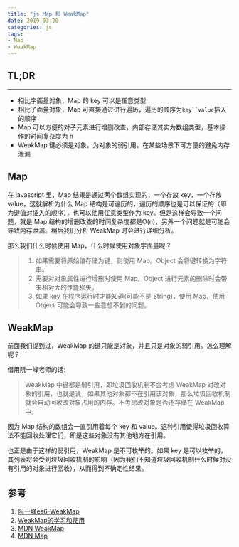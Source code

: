 ```yaml
---
title: "js Map 和 WeakMap"
date: 2019-03-20
categories: js
tags: 
- Map
- WeakMap
---
```


## TL;DR

------
* 相比字面量对象，Map 的 key 可以是任意类型
* 相比子面量对象，Map 可直接通过进行遍历，遍历的顺序为`key``value`插入的顺序
* Map 可以方便的对子元素进行增删改查，内部存储其实为数组类型，基本操作的时间复杂度为 n
* WeakMap 键必须是对象，为对象的弱引用，在某些场景下可方便的避免内存泄漏

<!-- more -->

## Map

在 javascript 里，Map 结果是通过两个数组实现的，一个存放 key，一个存放 value，这就解析为什么 Map 结构是可遍历的，遍历的顺序也是可以保证的（即为键值对插入的顺序），也可以使用任意类型作为 key。但是这样会导致一个问题，就是 Map 结构的增删改查的时间复杂度都是O(n)，另外一个问题就是可能会导致内存泄漏。稍后我们分析 WeakMap 时会进行详细分析。

那么我们什么时候使用 Map，什么时候使用对象字面量呢？
> 1. 如果需要将原始值存储为键，则使用 Map。Object 会将键转换为字符串。
> 2. 需要对对象属性进行增删时使用 Map。Object 进行元素的删除时会带来相对大的性能损失。
> 3. 如果 key 在程序运行时才能知道(可能不是 String)，使用 Map，使用 Object 可能会导致一些意想不到的问题。

## WeakMap

前面我们提到过，WeakMap 的键只能是对象，并且只是对象的弱引用。怎么理解呢？

借用阮一峰老师的话:
> WeakMap 中键都是弱引用，即垃圾回收机制不会考虑 WeakMap 对改对象的引用，也就是说，如果其他对象都不在引用该对象，那么垃圾回收机制就会自动回收改对象占用的内存。不考虑改对象是否还存储在 WeakMap 中。

因为 Map 结构的数组会一直引用着每个 key 和 value。这种引用使得垃圾回收算法不能回收处理它们，即是这些对象没有其他地方在引用。

也正是由于这样的弱引用，WeakMap 是不可枚举的。如果 key 是可以枚举的，其列表将会受到垃圾回收机制的影响（因为我们不知道垃圾回收机制什么时候对没有引用的对象进行回收），从而得到不确定性结果。

## 参考
1. [阮一峰es6-WeakMap](http://es6.ruanyifeng.com/#docs/set-map#WeakSet)
2. [WeakMap的学习和使用](https://zhuanlan.zhihu.com/p/25454328)
3. [MDN WeakMap](https://developer.mozilla.org/zh-CN/docs/Web/JavaScript/Reference/Global_Objects/WeakMap)
4. [MDN Map](https://developer.mozilla.org/zh-CN/docs/Web/JavaScript/Reference/Global_Objects/Map)

